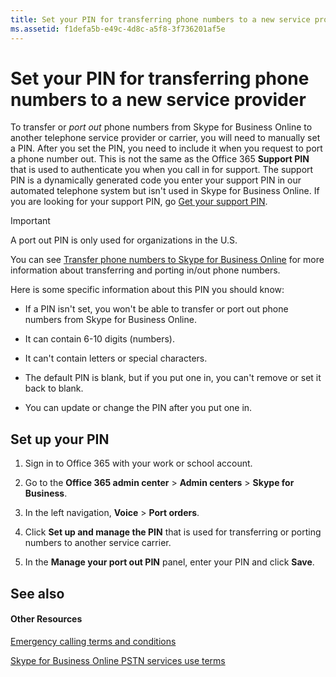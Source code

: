 ```yaml
---
title: Set your PIN for transferring phone numbers to a new service provider
ms.assetid: f1defa5b-e49c-4d8c-a5f8-3f736201af5e
---
```



# Set your PIN for transferring phone numbers to a new service provider

To transfer or  *port out*  phone numbers from Skype for Business Online to another telephone service provider or carrier, you will need to manually set a PIN. After you set the PIN, you need to include it when you request to port a phone number out. This is not the same as the Office 365 **Support PIN** that is used to authenticate you when you call in for support. The support PIN is a dynamically generated code you enter your support PIN in our automated telephone system but isn't used in Skype for Business Online. If you are looking for your support PIN, go [Get your support PIN](http://technet.microsoft.com/library/cb0d3ad7-da00-4b71-96a2-5a1902f144aa%28Office.14%29.aspx). 
  
    
    


> [!IMPORTANT]
> A port out PIN is only used for organizations in the U.S. 
  
    
    


You can see  [Transfer phone numbers to Skype for Business Online](transfer-phone-numbers-to-skype-for-business-online.md) for more information about transferring and porting in/out phone numbers.
  
    
    

Here is some specific information about this PIN you should know:
- If a PIN isn't set, you won't be able to transfer or port out phone numbers from Skype for Business Online.
    
  
- It can contain 6-10 digits (numbers).
    
  
- It can't contain letters or special characters.
    
  
- The default PIN is blank, but if you put one in, you can't remove or set it back to blank.
    
  
- You can update or change the PIN after you put one in.
    
  

## Set up your PIN


1. Sign in to Office 365 with your work or school account.
    
  
2. Go to the **Office 365 admin center** > **Admin centers** > **Skype for Business**.
    
  
3. In the left navigation, **Voice** > **Port orders**.
    
  
4. Click **Set up and manage the PIN** that is used for transferring or porting numbers to another service carrier.
    
  
5. In the **Manage your port out PIN** panel, enter your PIN and click **Save**.
    
  

## See also


#### Other Resources


  
    
    
 [Emergency calling terms and conditions](emergency-calling-terms-and-conditions.md)
  
    
    
 [Skype for Business Online PSTN services use terms](skype-for-business-online-pstn-services-use-terms.md)
